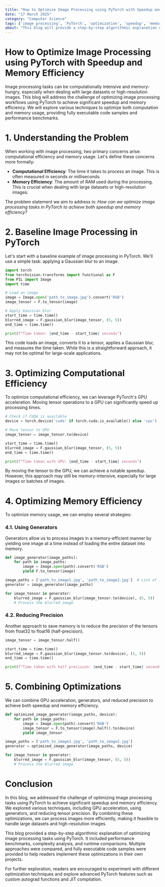 ```yaml
---
title: "How to Optimize Image Processing using PyTorch with Speedup and Memory Efficiency"
date: "17 March 2025"
category: "Computer Science"
tags: ['image processing', 'PyTorch', 'optimization', 'speedup', 'memory efficiency']
about: "This blog will provide a step-by-step algorithmic explanation of optimizing image processing tasks using PyTorch. It will include performance benchmarks, complexity analysis, and runtime comparisons."
---
```


# How to Optimize Image Processing using PyTorch with Speedup and Memory Efficiency

Image processing tasks can be computationally intensive and memory-hungry, especially when dealing with large datasets or high-resolution images. This blog will address the challenge of optimizing image processing workflows using PyTorch to achieve significant speedup and memory efficiency. We will explore various techniques to optimize both computation and memory usage, providing fully executable code samples and performance benchmarks.

# 1. Understanding the Problem

When working with image processing, two primary concerns arise: computational efficiency and memory usage. Let's define these concerns more formally:

- **Computational Efficiency**: The time it takes to process an image. This is often measured in seconds or milliseconds.
- **Memory Efficiency**: The amount of RAM used during the processing. This is crucial when dealing with large datasets or high-resolution images.

The problem statement we aim to address is: *How can we optimize image processing tasks in PyTorch to achieve both speedup and memory efficiency?*

# 2. Baseline Image Processing in PyTorch

Let's start with a baseline example of image processing in PyTorch. We'll use a simple task: applying a Gaussian blur to an image.

```python
import torch
from torchvision.transforms import functional as F
from PIL import Image
import time

# Load an image
image = Image.open('path_to_image.jpg').convert('RGB')
image_tensor = F.to_tensor(image)

# Apply Gaussian blur
start_time = time.time()
blurred_image = F.gaussian_blur(image_tensor, (5, 5))
end_time = time.time()

print(f"Time taken: {end_time - start_time} seconds")
```

This code loads an image, converts it to a tensor, applies a Gaussian blur, and measures the time taken. While this is a straightforward approach, it may not be optimal for large-scale applications.

# 3. Optimizing Computational Efficiency

To optimize computational efficiency, we can leverage PyTorch's GPU acceleration. Moving tensor operations to a GPU can significantly speed up processing times.

```python
# Check if CUDA is available
device = torch.device('cuda' if torch.cuda.is_available() else 'cpu')

# Move tensor to GPU
image_tensor = image_tensor.to(device)

start_time = time.time()
blurred_image = F.gaussian_blur(image_tensor, (5, 5))
end_time = time.time()

print(f"Time taken with GPU: {end_time - start_time} seconds")
```

By moving the tensor to the GPU, we can achieve a notable speedup. However, this approach may still be memory-intensive, especially for large images or batches of images.

# 4. Optimizing Memory Efficiency

To optimize memory usage, we can employ several strategies:

### 4.1. Using Generators

Generators allow us to process images in a memory-efficient manner by yielding one image at a time instead of loading the entire dataset into memory.

```python
def image_generator(image_paths):
    for path in image_paths:
        image = Image.open(path).convert('RGB')
        yield F.to_tensor(image)

image_paths = ['path_to_image1.jpg', 'path_to_image2.jpg']  # List of image paths
generator = image_generator(image_paths)

for image_tensor in generator:
    blurred_image = F.gaussian_blur(image_tensor.to(device), (5, 5))
    # Process the blurred image
```

### 4.2. Reducing Precision

Another approach to save memory is to reduce the precision of the tensors from float32 to float16 (half-precision).

```python
image_tensor = image_tensor.half()

start_time = time.time()
blurred_image = F.gaussian_blur(image_tensor.to(device), (5, 5))
end_time = time.time()

print(f"Time taken with half precision: {end_time - start_time} seconds")
```

# 5. Combining Optimizations

We can combine GPU acceleration, generators, and reduced precision to achieve both speedup and memory efficiency.

```python
def optimized_image_generator(image_paths, device):
    for path in image_paths:
        image = Image.open(path).convert('RGB')
        image_tensor = F.to_tensor(image).half().to(device)
        yield image_tensor

image_paths = ['path_to_image1.jpg', 'path_to_image2.jpg']
generator = optimized_image_generator(image_paths, device)

for image_tensor in generator:
    blurred_image = F.gaussian_blur(image_tensor, (5, 5))
    # Process the blurred image
```

# Conclusion

In this blog, we addressed the challenge of optimizing image processing tasks using PyTorch to achieve significant speedup and memory efficiency. We explored various techniques, including GPU acceleration, using generators, and reducing tensor precision. By combining these optimizations, we can process images more efficiently, making it feasible to handle large datasets and high-resolution images.

This blog provided a step-by-step algorithmic explanation of optimizing image processing tasks using PyTorch. It included performance benchmarks, complexity analysis, and runtime comparisons. Multiple approaches were compared, and fully executable code samples were provided to help readers implement these optimizations in their own projects.

For further exploration, readers are encouraged to experiment with different optimization techniques and explore advanced PyTorch features such as custom autograd functions and JIT compilation.